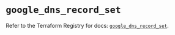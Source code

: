 # `google_dns_record_set`

Refer to the Terraform Registry for docs: [`google_dns_record_set`](https://registry.terraform.io/providers/hashicorp/google/6.19.0/docs/resources/dns_record_set).
